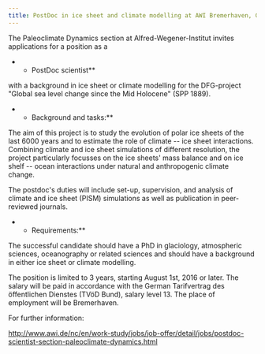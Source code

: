 ```yaml
---
title: PostDoc in ice sheet and climate modelling at AWI Bremerhaven, Germany
---
```


The Paleoclimate Dynamics section at Alfred-Wegener-Institut invites
applications for a position as a

-   -   PostDoc scientist**

with a background in ice sheet or climate modelling for the DFG-project
"Global sea level change since the Mid Holocene" (SPP 1889).

-   -   Background and tasks:**

The aim of this project is to study the evolution of polar ice sheets of
the last 6000 years and to estimate the role of climate -- ice sheet
interactions. Combining climate and ice sheet simulations of different
resolution, the project particularly focusses on the ice sheets' mass
balance and on ice shelf -- ocean interactions under natural and
anthropogenic climate change.

The postdoc's duties will include set-up, supervision, and analysis of
climate and ice sheet (PISM) simulations as well as publication in
peer-reviewed journals.

-   -   Requirements:**

The successful candidate should have a PhD in glaciology, atmospheric
sciences, oceanography or related sciences and should have a background
in either ice sheet or climate modelling.

The position is limited to 3 years, starting August 1st, 2016 or later.
The salary will be paid in accordance with the German Tarifvertrag des
öffentlichen Dienstes (TVöD Bund), salary level 13. The place of
employment will be Bremerhaven.

For further information:

<http://www.awi.de/nc/en/work-study/jobs/job-offer/detail/jobs/postdoc-scientist-section-paleoclimate-dynamics.html>
